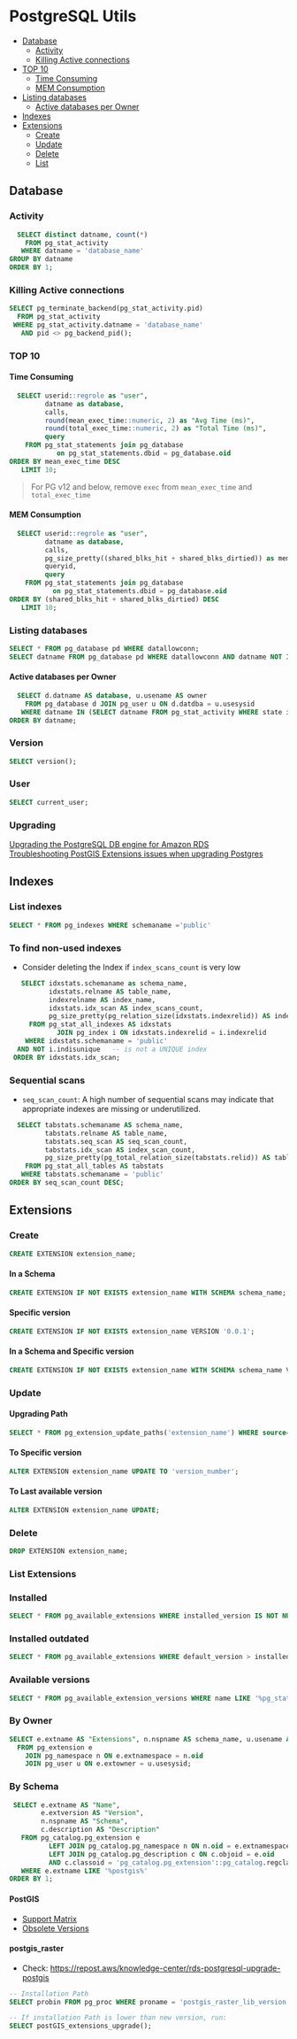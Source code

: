 # PostgreSQL Utils

<!-- TOC depthFrom:2 -->
- [Database](#database)
  * [Activity](#activity)
  * [Killing Active connections](#killing-active-connections)
- [TOP 10](#top-10)
  * [Time Consuming](#time-consuming)
  * [MEM Consumption](#mem-consumption)
- [Listing databases](#listing-databases)
  * [Active databases per Owner](#active-databases-per-owner)
- [Indexes](#indexes)
- [Extensions](#extensions)
  * [Create](#extensions-create)
  * [Update](#extensions-update)
  * [Delete](#extensions-delete)
  * [List](#extensions-list)

<!-- /TOC -->

<a name="database"></a>
## Database

<a name="activity"></a>
### Activity
```sql
  SELECT distinct datname, count(*)
    FROM pg_stat_activity
   WHERE datname = 'database_name'
GROUP BY datname
ORDER BY 1;
```
<a name="killing-active-connections"></a>
### Killing Active connections
```sql
SELECT pg_terminate_backend(pg_stat_activity.pid)
  FROM pg_stat_activity
 WHERE pg_stat_activity.datname = 'database_name'
   AND pid <> pg_backend_pid();
```

<a name="top-10"></a>
### TOP 10
<a name="#time-consuming"></a>
#### Time Consuming
```sql
  SELECT userid::regrole as "user",
         datname as database,
         calls,
         round(mean_exec_time::numeric, 2) as "Avg Time (ms)",
         round(total_exec_time::numeric, 2) as "Total Time (ms)",
         query
    FROM pg_stat_statements join pg_database
            on pg_stat_statements.dbid = pg_database.oid
ORDER BY mean_exec_time DESC
   LIMIT 10;
```
> For PG v12 and below, remove `exec` from `mean_exec_time` and `total_exec_time`

<a name="#mem-consumption"></a>
#### MEM Consumption
```sql
  SELECT userid::regrole as "user",
         datname as database,
         calls,
         pg_size_pretty((shared_blks_hit + shared_blks_dirtied)) as mem,
         queryid,
         query
    FROM pg_stat_statements join pg_database
           on pg_stat_statements.dbid = pg_database.oid
ORDER BY (shared_blks_hit + shared_blks_dirtied) DESC
   LIMIT 10;
```

<a name="#listing-databases"></a>
### Listing databases
```sql
SELECT * FROM pg_database pd WHERE datallowconn;
SELECT datname FROM pg_database pd WHERE datallowconn AND datname NOT IN ('rdsadmin', 'template1');
```
<a name="#active-databases-per-owner"></a>
#### Active databases per Owner
```sql
  SELECT d.datname AS database, u.usename AS owner
    FROM pg_database d JOIN pg_user u ON d.datdba = u.usesysid
   WHERE datname IN (SELECT datname FROM pg_stat_activity WHERE state is not null)
ORDER BY datname;
```

### Version
```sql
SELECT version();
```
### User
```sql
SELECT current_user;
```
### Upgrading
[Upgrading the PostgreSQL DB engine for Amazon RDS](https://docs.aws.amazon.com/AmazonRDS/latest/UserGuide/USER_UpgradeDBInstance.PostgreSQL.html#USER_UpgradeDBInstance.PostgreSQL.MajorVersion.Process)  
[Troubleshooting PostGIS Extensions issues when upgrading Postgres](https://repost.aws/knowledge-center/rds-postgresql-upgrade-postgis)


<a name="indexes"></a>
## Indexes

### List indexes
```sql
SELECT * FROM pg_indexes WHERE schemaname ='public'
```

### To find non-used indexes
* Consider deleting the Index if `index_scans_count` is very low
```sql
   SELECT idxstats.schemaname as schema_name,
          idxstats.relname AS table_name,
          indexrelname AS index_name,
          idxstats.idx_scan AS index_scans_count,
          pg_size_pretty(pg_relation_size(idxstats.indexrelid)) AS index_size
     FROM pg_stat_all_indexes AS idxstats
            JOIN pg_index i ON idxstats.indexrelid = i.indexrelid
    WHERE idxstats.schemaname = 'public'
  AND NOT i.indisunique   -- is not a UNIQUE index
 ORDER BY idxstats.idx_scan;
```

### Sequential scans
* `seq_scan_count`: A high number of sequential scans may indicate that appropriate indexes are missing or underutilized.
```sql
  SELECT tabstats.schemaname AS schema_name,
         tabstats.relname AS table_name,
         tabstats.seq_scan AS seq_scan_count,
         tabstats.idx_scan AS index_scan_count,
         pg_size_pretty(pg_total_relation_size(tabstats.relid)) AS table_size
    FROM pg_stat_all_tables AS tabstats
   WHERE tabstats.schemaname = 'public'
ORDER BY seq_scan_count DESC;
```

<a name="extensions"></a>
## Extensions

<a name="extensions-create"></a>
### Create
```sql
CREATE EXTENSION extension_name;
```
#### In a Schema
```sql
CREATE EXTENSION IF NOT EXISTS extension_name WITH SCHEMA schema_name;
```

#### Specific version
```sql
CREATE EXTENSION IF NOT EXISTS extension_name VERSION '0.0.1';
```

#### In a Schema and Specific version
```sql
CREATE EXTENSION IF NOT EXISTS extension_name WITH SCHEMA schema_name VERSION '0.0.1';
```

<a name="extensions-update"></a>
### Update
#### Upgrading Path
```sql
SELECT * FROM pg_extension_update_paths('extension_name') WHERE source='current_version_number' AND target NOT LIKE '%next%' AND source<target AND path LIKE '%--%';
```
#### To Specific version
```sql
ALTER EXTENSION extension_name UPDATE TO 'version_number';
```
#### To Last available version
```sql
ALTER EXTENSION extension_name UPDATE;
```
<a name="extensions-delete"></a>
### Delete
```sql
DROP EXTENSION extension_name;
```
<a name="extensions-list"></a>
### List Extensions
### Installed
```sql
SELECT * FROM pg_available_extensions WHERE installed_version IS NOT NULL order by 1;
```
### Installed outdated
```sql
SELECT * FROM pg_available_extensions WHERE default_version > installed_version;
```
### Available versions
```sql
SELECT * FROM pg_available_extension_versions WHERE name LIKE '%pg_stat_statements%';
```
### By Owner
```sql
SELECT e.extname AS "Extensions", n.nspname AS schema_name, u.usename AS "Owner"
  FROM pg_extension e
    JOIN pg_namespace n ON e.extnamespace = n.oid
    JOIN pg_user u ON e.extowner = u.usesysid;
```
### By Schema
```sql
 SELECT e.extname AS "Name",
        e.extversion AS "Version",
        n.nspname AS "Schema",
        c.description AS "Description"
   FROM pg_catalog.pg_extension e
          LEFT JOIN pg_catalog.pg_namespace n ON n.oid = e.extnamespace
          LEFT JOIN pg_catalog.pg_description c ON c.objoid = e.oid
          AND c.classoid = 'pg_catalog.pg_extension'::pg_catalog.regclass
   WHERE e.extname LIKE '%postgis%'
ORDER BY 1;
```


#### PostGIS 
* [Support Matrix](https://trac.osgeo.org/postgis/wiki/UsersWikiPostgreSQLPostGIS#PostGISSupportMatrix)
* [Obsolete Versions](https://trac.osgeo.org/postgis/wiki/PostGISObsoleteVersionsMatrix)

#### postgis_raster  
- Check: https://repost.aws/knowledge-center/rds-postgresql-upgrade-postgis
```sql
-- Installation Path
SELECT probin FROM pg_proc WHERE proname = 'postgis_raster_lib_version';

-- If installation Path is lower than new version, run:
SELECT postGIS_extensions_upgrade();
```
